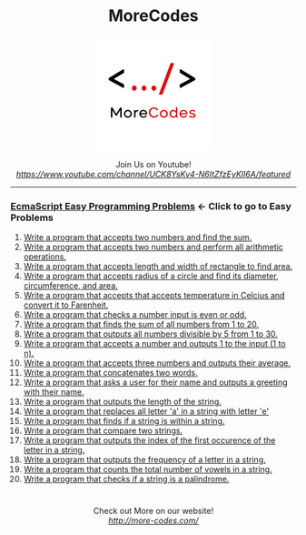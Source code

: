 <h1 align="center">MoreCodes</h1>
<p align="center"> 
  <img src="/morecodescir.png"/>
</p>

<p align="center">
Join Us on Youtube! <br/>
<i><u>https://www.youtube.com/channel/UCK8YsKv4-N6ItZfzEyKlI6A/featured</u></i>
</p>

- - - -
### [EcmaScript Easy Programming Problems](../Easy%20Problems/) <- Click to go to Easy Problems

1. <a href="https://github.com/ArjunAranetaCodes/MoreCodes-EcmaScript/blob/master/Easy%20Problems/problem1.js" target="_blank">Write a program that accepts two numbers and find the sum.</a>
2. <a href="https://github.com/ArjunAranetaCodes/MoreCodes-EcmaScript/blob/master/Easy%20Problems/problem2.js" target="_blank">Write a program that accepts two numbers and perform all arithmetic operations.</a>
3. <a href="https://github.com/ArjunAranetaCodes/MoreCodes-EcmaScript/blob/master/Easy%20Problems/problem3.js" target="_blank">Write a program that accepts length and width of rectangle to find area.</a>
4. <a href="https://github.com/ArjunAranetaCodes/MoreCodes-EcmaScript/blob/master/Easy%20Problems/problem4.js" target="_blank">Write a program that accepts radius of a circle and find its diameter, circumference, and area.</a>
5. <a href="https://github.com/ArjunAranetaCodes/MoreCodes-EcmaScript/blob/master/Easy%20Problems/problem5.js" target="_blank">Write a program that accepts that accepts temperature in Celcius and convert it to Farenheit.</a>
6. <a href="https://github.com/ArjunAranetaCodes/MoreCodes-EcmaScript/blob/master/Easy%20Problems/problem6.js" target="_blank">Write a program that checks a number input is even or odd.</a>
7. <a href="https://github.com/ArjunAranetaCodes/MoreCodes-EcmaScript/blob/master/Easy%20Problems/problem7.js" target="_blank">Write a program that finds the sum of all numbers from 1 to 20.</a>
8. <a href="https://github.com/ArjunAranetaCodes/MoreCodes-EcmaScript/blob/master/Easy%20Problems/problem8.js" target="_blank">Write a program that outputs all numbers divisible by 5 from 1 to 30.</a>
9. <a href="https://github.com/ArjunAranetaCodes/MoreCodes-EcmaScript/blob/master/Easy%20Problems/problem9.js" target="_blank">Write a program that accepts a number and outputs 1 to the input (1 to n).</a>
10. <a href="https://github.com/ArjunAranetaCodes/MoreCodes-EcmaScript/blob/master/Easy%20Problems/problem10.js" target="_blank">Write a program that accepts three numbers and outputs their average.</a>
11. <a href="https://github.com/ArjunAranetaCodes/MoreCodes-EcmaScript/blob/master/Easy%20Problems/problem11.js" target="_blank">Write a program that concatenates two words.</a>
12. <a href="https://github.com/ArjunAranetaCodes/MoreCodes-EcmaScript/blob/master/Easy%20Problems/problem12.js" target="_blank">Write a program that asks a user for their name and outputs a greeting with their name.</a>
13. <a href="https://github.com/ArjunAranetaCodes/MoreCodes-EcmaScript/blob/master/Easy%20Problems/problem13.js" target="_blank">Write a program that outputs the length of the string.</a>
14. <a href="https://github.com/ArjunAranetaCodes/MoreCodes-EcmaScript/blob/master/Easy%20Problems/problem14.js" target="_blank">Write a program that replaces all letter 'a' in a string with letter 'e'</a>
15. <a href="https://github.com/ArjunAranetaCodes/MoreCodes-EcmaScript/blob/master/Easy%20Problems/problem15.js" target="_blank">Write a program that finds if a string is within a string.</a>
16. <a href="https://github.com/ArjunAranetaCodes/MoreCodes-EcmaScript/blob/master/Easy%20Problems/problem16.js" target="_blank">Write a program that compare two strings.</a>
17. <a href="https://github.com/ArjunAranetaCodes/MoreCodes-EcmaScript/blob/master/Easy%20Problems/problem17.js" target="_blank">Write a program that outputs the index of the first occurence of the letter in a string.</a>
18. <a href="https://github.com/ArjunAranetaCodes/MoreCodes-EcmaScript/blob/master/Easy%20Problems/problem18.js" target="_blank">Write a program that outputs the frequency of a letter in a string.</a>
19. <a href="https://github.com/ArjunAranetaCodes/MoreCodes-EcmaScript/blob/master/Easy%20Problems/problem19.js" target="_blank">Write a program that counts the total number of vowels in a string.</a>
20. <a href="https://github.com/ArjunAranetaCodes/MoreCodes-EcmaScript/blob/master/Easy%20Problems/problem20.js" target="_blank">Write a program that checks if a string is a palindrome.</a>

#

<p align="center">
Check out More on our website! <br/>
<i><u>http://more-codes.com/</u></i>
</p>

